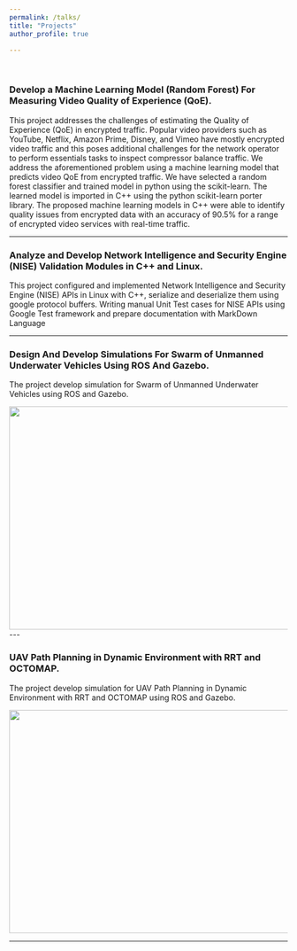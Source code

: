 ```yaml
---
permalink: /talks/
title: "Projects"
author_profile: true

---
```


&nbsp;

### Develop a Machine Learning Model (Random Forest) For Measuring Video Quality of Experience (QoE).

This project addresses the challenges of estimating the Quality of Experience (QoE) in encrypted traffic. Popular video providers such as YouTube, Netflix, Amazon Prime, Disney, and Vimeo have mostly encrypted video traffic and this poses additional challenges for the network operator to perform essentials tasks to inspect compressor balance traffic. We address the aforementioned problem using a machine learning model that predicts video QoE from encrypted traffic. We have selected a random forest classifier and trained model in python using the scikit-learn. The learned model is imported in C++ using the python scikit-learn porter library. The proposed machine learning models in C++ were able to identify quality issues from encrypted data with an accuracy of 90.5% for a range of encrypted video services with real-time traffic. 

---

### Analyze and Develop Network Intelligence and Security Engine (NISE) Validation Modules in C++ and Linux.

This project configured and implemented Network Intelligence and Security Engine (NISE) APIs in Linux with C++, serialize and deserialize them using google protocol buffers. Writing manual Unit Test cases for NISE APIs using Google Test framework and prepare documentation with MarkDown Language

---

### Design And Develop Simulations For Swarm of Unmanned Underwater Vehicles Using ROS And Gazebo.

The project develop simulation for Swarm of Unmanned Underwater Vehicles using ROS and Gazebo.

<div style="text-align: center">
<img src="https://marslanali.github.io/talks/rov.gif" 
     width="717px" height="403px"/>
</div>
---

### UAV Path Planning in Dynamic Environment with RRT and OCTOMAP.

The project develop simulation for UAV Path Planning in Dynamic Environment with RRT and OCTOMAP using ROS and Gazebo.

<div style="text-align: center">
<img src="https://marslanali.github.io/talks/uav-path-planning.gif" 
     width="717px" height="403px"/>
</div>

---
